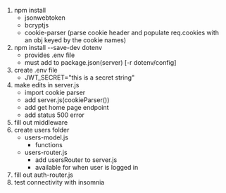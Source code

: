 1. npm install
   - jsonwebtoken
   - bcryptjs
   - cookie-parser (parse cookie header and populate req.cookies with an obj keyed by the cookie names)
2. npm install --save-dev dotenv
   - provides .env file
   - must add to package.json(server) [-r dotenv/config]
3. create .env file
   - JWT_SECRET="this is a secret string"
4. make edits in server.js
   - import cookie parser
   - add server.js(cookieParser())
   - add get home page endpoint
   - add status 500 error
5. fill out middleware
6. create users folder
   - users-model.js
     - functions
   - users-router.js
     - add usersRouter to server.js
     - available for when user is logged in
7. fill out auth-router.js
8. test connectivity with insomnia
